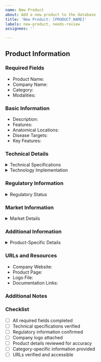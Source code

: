 ```yaml
---
name: New Product
about: Add a new product to the database
title: 'New Product: [PRODUCT_NAME]'
labels: new-product, needs-review
assignees: ''

---
```


## Product Information
<!-- Provide basic product information. See examples in src/data/products/examples/ -->

### Required Fields
- Product Name: 
- Company Name: 
- Category: <!-- Choose from: Auto-Contouring, Image Enhancement, Image Synthesis, Registration, Treatment Planning, Reconstruction, Performance Monitor -->
- Modalities: <!-- e.g., ["CT", "MRI", "PET"] -->

### Basic Information
- Description: <!-- Brief product description -->
- Features: <!-- List key features -->
- Anatomical Locations: <!-- e.g., ["Brain", "Head & Neck", "Thorax", etc.] -->
- Disease Targets: <!-- Types of diseases/conditions targeted -->
- Key Features: <!-- List unique selling points -->

### Technical Details
<details>
<summary>Technical Specifications</summary>

```typescript
technicalSpecifications: {
  population: "", // e.g., "Adult patients" or "Adult and pediatric"
  input: [], // Input types, e.g., ["CT", "MRI"]
  inputFormat: [], // e.g., ["DICOM"]
  output: [], // e.g., ["Structure sets", "Enhanced images"]
  outputFormat: [] // e.g., ["DICOM", "DICOM-RT"]
}
```
</details>

<details>
<summary>Technology Implementation</summary>

```typescript
technology: {
  integration: [], // e.g., ["TPS integration", "PACS integration"]
  deployment: [], // e.g., ["Cloud-based", "On-premises"]
  triggerForAnalysis: "", // e.g., "Manual or automated"
  processingTime: "" // e.g., "Minutes per case"
}
```
</details>

### Regulatory Information
<details>
<summary>Regulatory Status</summary>

```typescript
regulatory: {
  ce: {
    status: "", // e.g., "Certified", "Under review"
    class: "", // e.g., "IIa", "IIb"
    type: "Medical Device"
  },
  fda: "", // e.g., "510(k) cleared", "Under review"
  intendedUseStatement: "" // Brief statement of intended use
}
```
</details>

### Market Information
<details>
<summary>Market Details</summary>

```typescript
market: {
  onMarketSince: "", // Year product entered market
  distributionChannels: [], // e.g., ["Direct sales", "Partnerships"]
  countriesPresent: 0, // Number of countries where product is available
  payingCustomers: "", // e.g., "Over 60 clinics"
  researchUsers: "" // e.g., "Multiple research institutions"
}
```
</details>

### Additional Information
<details>
<summary>Product-Specific Details</summary>

<!-- For Auto-Contouring Products -->
**Supported Structures:**
```typescript
supportedStructures: [
  // Format: "Region: Structure"
  // Examples:
  "Brain: Brainstem",
  "Brain: Eyes (L/R)", // Use (L/R) for bilateral structures
  "Head & Neck: Larynx",
  "Thorax: Heart",
  "Pelvis: Bladder"
]
```

<!-- For Image Enhancement Products -->
**Enhancement Capabilities:**
```typescript
keyFeatures: [
  // Examples:
  "Deep learning-based enhancement",
  "Noise reduction",
  "Detail preservation",
  "Multi-modality support"
]
```

<!-- For Registration Products -->
**Registration Methods:**
```typescript
features: [
  // Examples:
  "Rigid registration",
  "Deformable registration",
  "Multi-modality support",
  "Real-time visualization"
]
```
</details>

### URLs and Resources
- Company Website:
- Product Page:
- Logo File: <!-- Attach company logo -->
- Documentation Links:

### Additional Notes
<!-- Any other relevant information -->

### Checklist
- [ ] All required fields completed
- [ ] Technical specifications verified
- [ ] Regulatory information confirmed
- [ ] Company logo attached
- [ ] Product details reviewed for accuracy
- [ ] Category-specific information provided
- [ ] URLs verified and accessible

